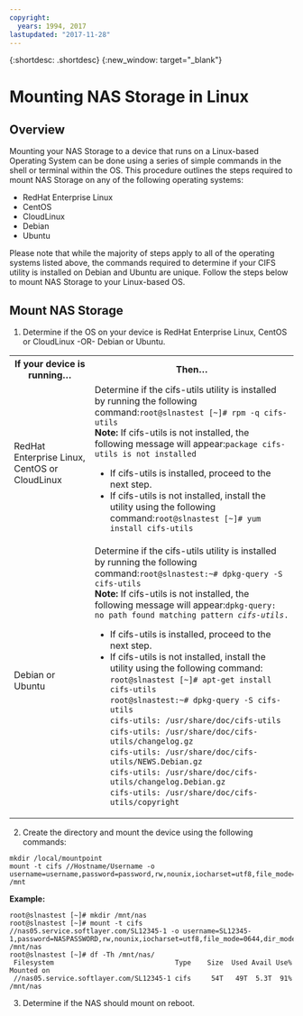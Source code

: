 ```yaml
---
copyright:
  years: 1994, 2017
lastupdated: "2017-11-28"
---
```

{:shortdesc: .shortdesc}
{:new_window: target="_blank"}

# Mounting NAS Storage in Linux

## Overview

Mounting your NAS Storage to a device that runs on a Linux-based Operating System can be done using a series of simple commands in the shell or terminal within the OS.  This procedure outlines the steps required to mount NAS Storage on any of the following operating systems:

* RedHat Enterprise Linux
* CentOS
* CloudLinux
* Debian
* Ubuntu

Please note that while the majority of steps apply to all of the operating systems listed above, the commands required to determine if your CIFS utility is installed on Debian and Ubuntu are unique.  Follow the steps below to mount NAS Storage to your Linux-based OS.

## Mount NAS Storage

1. Determine if the OS on your device is RedHat Enterprise Linux, CentOS or CloudLinux -OR- Debian or Ubuntu.
<table>
   <colgroup> <col/> <col/> </colgroup>
     <tr>
       <th>If your device is running…</th>
       <th>Then…</th>
     </tr>
     <tr>
       <td>RedHat Enterprise Linux, CentOS or CloudLinux</td>
       <td>Determine if the cifs-utils utility is installed by running the following command:<code>root@slnastest [~]# rpm -q cifs-utils</code><br/> <strong>Note:</strong> If cifs-utils is not installed, the following message will appear:<code>package cifs-utils is not installed</code>
         <ul>
           <li>If cifs-utils is installed, proceed to the next step.</li>
           <li>If cifs-utils is not installed, install the utility using the following command:<code>root@slnastest [~]# yum install cifs-utils</code></li>
         </ul>
       </td>
     </tr>
     <tr>
       <td>Debian or Ubuntu</td>
       <td>Determine if the cifs-utils utility is installed by running the following command:<code>root@slnastest:~# dpkg-query -S cifs-utils</code><br/><strong>Note:</strong> If cifs-utils is not installed, the following message will appear:<code>dpkg-query: no path found matching pattern <em>cifs-utils</em>.</code>
          <ul>
            <li>If cifs-utils is installed, proceed to the next step.</li>
            <li>If cifs-utils is not installed, install the utility using the following command: <code>root@slnastest [~]# apt-get install cifs-utils</code> <br/> <code>root@slnastest:~# dpkg-query -S cifs-utils</code><br/><code>cifs-utils: /usr/share/doc/cifs-utils</code><br/><code>cifs-utils: /usr/share/doc/cifs-utils/changelog.gz</code><br/><code>cifs-utils: /usr/share/doc/cifs-utils/NEWS.Debian.gz</code><br/><code>cifs-utils: /usr/share/doc/cifs-utils/changelog.Debian.gz</code><br/><code>cifs-utils: /usr/share/doc/cifs-utils/copyright</code></li>
           </ul>
       </td>
     </tr>
</table>

2. Create the directory and mount the device using the following commands:
```
mkdir /local/mountpoint
mount -t cifs //Hostname/Username -o username=username,password=password,rw,nounix,iocharset=utf8,file_mode=0644,dir_mode=0755,sec=ntlmssp /mnt
```
 **Example:**
```
root@slnastest [~]# mkdir /mnt/nas
root@slnastest [~]# mount -t cifs //nas05.service.softlayer.com/SL12345-1 -o username=SL12345-1,password=NASPASSWORD,rw,nounix,iocharset=utf8,file_mode=0644,dir_mode=0755,sec=ntlmssp /mnt/nas
root@slnastest [~]# df -Th /mnt/nas/
 Filesystem                              Type    Size  Used Avail Use% Mounted on
 //nas05.service.softlayer.com/SL12345-1 cifs     54T   49T  5.3T  91% /mnt/nas
```

3. Determine if the NAS should mount on reboot.

